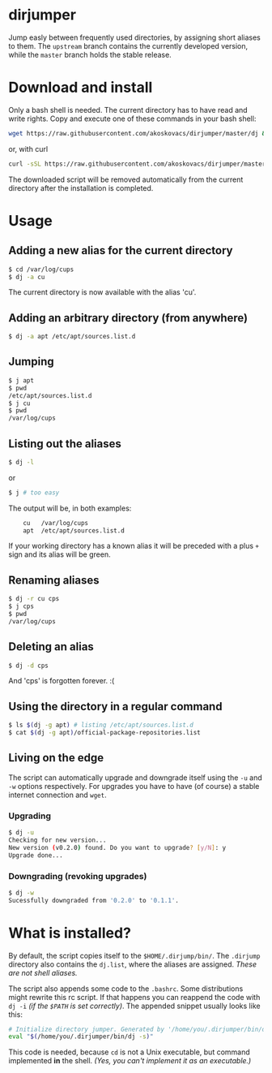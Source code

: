 # dirjumper

Jump easly between frequently used directories, by assigning short aliases to them. The `upstream` branch contains
the currently developed version, while the `master` branch holds the stable release.
# Download and install
Only a bash shell is needed. The current directory has to have read and write rights. Copy and execute one of these commands in your bash shell:
``` sh
wget https://raw.githubusercontent.com/akoskovacs/dirjumper/master/dj && cat dj | bash -s
```
or, with curl
``` sh
curl -sSL https://raw.githubusercontent.com/akoskovacs/dirjumper/master/dj | bash -s
```

The downloaded script will be removed automatically from the current directory after the installation is completed.
# Usage
## Adding a new alias for the current directory
``` sh
$ cd /var/log/cups
$ dj -a cu
```
The current directory is now available with the alias 'cu'.

## Adding an arbitrary directory (from anywhere)
``` sh
$ dj -a apt /etc/apt/sources.list.d
```
## Jumping
``` sh
$ j apt
$ pwd
/etc/apt/sources.list.d
$ j cu
$ pwd     
/var/log/cups
```
## Listing out the aliases
``` sh
$ dj -l
```
or
``` sh
$ j # too easy
```

The output will be, in both examples:

``` sh
    cu   /var/log/cups
    apt  /etc/apt/sources.list.d
```
If your working directory has a known alias it will be preceded with a plus `+` sign
 and its alias will be green.
## Renaming aliases
``` sh
$ dj -r cu cps
$ j cps
$ pwd
/var/log/cups
```
## Deleting an alias
``` sh
$ dj -d cps
```
And 'cps' is forgotten forever. :(

## Using the directory in a regular command
``` sh
$ ls $(dj -g apt) # listing /etc/apt/sources.list.d
$ cat $(dj -g apt)/official-package-repositories.list
```

## Living on the edge
The script can automatically upgrade and downgrade itself using the `-u` and `-w` 
options respectively. For upgrades you have to have (of course) a stable internet 
connection and `wget`.

### Upgrading
``` sh
$ dj -u
Checking for new version...
New version (v0.2.0) found. Do you want to upgrade? [y/N]: y
Upgrade done...
```
### Downgrading (revoking upgrades)
``` sh
$ dj -w
Sucessfully downgraded from '0.2.0' to '0.1.1'.
```

# What is installed?
By default, the script copies itself to the `$HOME/.dirjump/bin/`. The `.dirjump`
directory also contains the `dj.list`, where the aliases are assigned. *These are not
shell aliases.*

The script also appends some code to the `.bashrc`. Some distributions might rewrite
this rc script. If that happens you can reappend the code with `dj -i` *(if the `$PATH` is set correctly)*. The appended snippet
usually looks like this:
```sh
# Initialize directory jumper. Generated by '/home/you/.dirjumper/bin/dj'.
eval "$(/home/you/.dirjumper/bin/dj -s)"
```
This code is needed, because `cd` is not a Unix executable, but command implemented **in** the shell.
*(Yes, you can't implement it as an executable.)*
